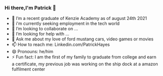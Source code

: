 ### Hi there,I'm Patrick 👋


- 🔭 I’m a recent graduate of Kenzie Academy as of august 24th 2021 
- 🌱 i'm currently seeking employment in the tech world 
- 👯 I’m looking to collaborate on ...
- 🤔 I’m looking for help with ...
- 💬 Ask me about my love of ford mustang cars, video games or movies 
- 📫 How to reach me: Linkedin.com/PatrickHayes
- 😄 Pronouns: he/him
- ⚡ Fun fact: I am the first of my family to graduate from college and earn a certificate, my previous job was working on the ship dock at a amazon fulfilment center 
